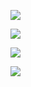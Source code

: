![](https://github-readme-stats.vercel.app/api/top-langs/?username=gayret&hide_border=true&layout=compact)


[](https://safa.medium.com)![](https://img.shields.io/badge/medium-%23292929.svg?&style=for-the-badge&logo=medium&logoColor=white)

[](https://codepen.io/gayret)![](https://img.shields.io/badge/codepen-%23131417.svg?&style=for-the-badge&logo=codepen&logoColor=white)

[](https://twitter.com/safa)![](https://img.shields.io/badge/twitter-%2300acee.svg?&style=for-the-badge&logo=twitter&logoColor=white)

